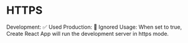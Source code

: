 HTTPS
=====

Development: ✅ Used Production: 🚫 Ignored Usage: When set to true, Create React App will run the development server in https mode.
